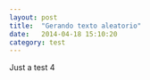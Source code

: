 ```yaml
---
layout: post
title:  "Gerando texto aleatorio"
date:   2014-04-18 15:10:20
category: test
---
```


Just a test 4
